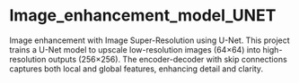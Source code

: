 # Image_enhancement_model_UNET
Image enhancement with Image Super-Resolution using U-Net. This project trains a U-Net model to upscale low-resolution images (64×64) into high-resolution outputs (256×256). The encoder-decoder with skip connections captures both local and global features, enhancing detail and clarity.
